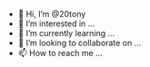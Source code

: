 - 👋 Hi, I’m @20tony
- 👀 I’m interested in ...
- 🌱 I’m currently learning ...
- 💞️ I’m looking to collaborate on ...
- 📫 How to reach me ...

<!---
20tony/20tony is a ✨ special ✨ repository because its `README.md` (this file) appears on your GitHub profile.
You can click the Preview link to take a look at your changes.
--->

